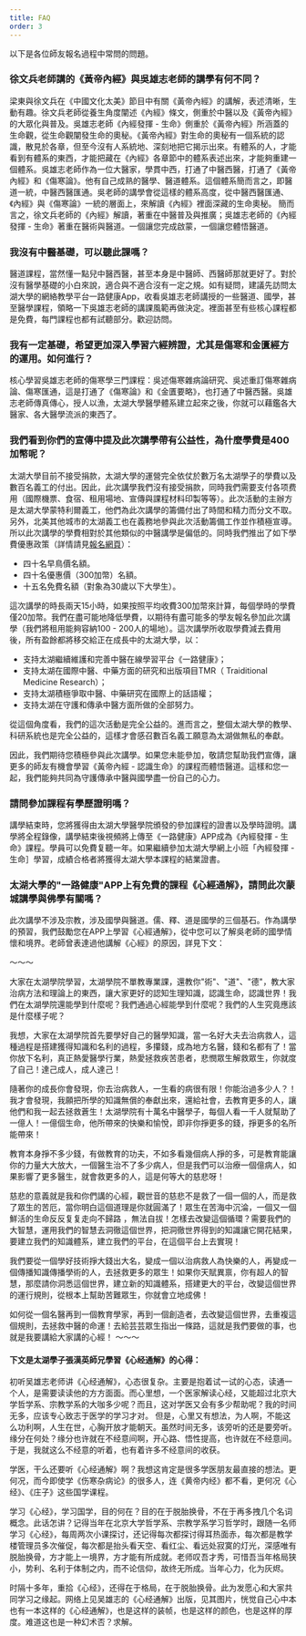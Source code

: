 ```yaml
---
title: FAQ
order: 3
---
```


以下是各位師友報名過程中常問的問題。

### 徐文兵老師講的《黃帝內經》與吳雄志老師的講學有何不同？

梁東與徐文兵在《中國文化太美》節目中有關《黃帝內經》的講解，表述清晰，生動有趣。徐文兵老師從養生角度闡述《內經》條文，側重於中醫以及《黃帝內經》的大眾化與普及。吳雄志老師《內經發揮 - 生命》側重於《黃帝內經》所涵蓋的生命觀，從生命觀闡發生命的奧秘。《黃帝內經》對生命的奧秘有一個系統的認識，散見於各章，但至今沒有人系統地、深刻地把它揭示出來。有體系的人，才能看到有體系的東西，才能把藏在《內經》各章節中的體系表述出來，才能夠重建一個體系。吳雄志老師作為一位大醫家，學貫中西，打通了中醫西醫，打通了《黃帝內經》和《傷寒論》。他有自己成熟的醫學、醫道體系。這個體系簡而言之，即醫道一統，中醫西醫匯通。吳老師的講學會從這樣的體系高度，從中醫西醫匯通、《內經》與《傷寒論》一統的層面上，來解讀《內經》裡面深藏的生命奧秘。
簡而言之，徐文兵老師的《內經》解讀，著重在中醫普及與推廣；吳雄志老師的《內經發揮 - 生命》著重在醫術與醫道。一個讓您完成啟蒙，一個讓您體悟醫道。

### 我沒有中醫基礎，可以聽此課嗎？

醫道課程，當然懂一點兒中醫西醫，甚至本身是中醫師、西醫師那就更好了。對於沒有醫學基礎的小白來說，適合與不適合沒有一定之規。如有疑問，建議先訪問太湖大學的網絡教學平台一路健康App，收看吳雄志老師講授的一些醫道、國學，甚至醫學課程，領略一下吳雄志老師的講課風範再做決定。裡面甚至有些核心課程都是免費，每門課程也都有試聽部分。歡迎訪問。

### 我有一定基礎，希望更加深入學習六經辨證，尤其是傷寒和金匱經方的運用。如何進行？

核心學習吳雄志老師的傷寒學三門課程：吳述傷寒雜病論研究、吳述重訂傷寒雜病論、傷寒匯通，這是打通了《傷寒論》和《金匱要略》，也打通了中醫西醫。吳雄志老師傳真傳心，授人以漁，太湖大學醫學體系建立起來之後，你就可以藉鑑各大醫家、各大醫學流派的東西了。

### 我們看到你們的宣傳中提及此次講學帶有公益性，為什麼學費是400加幣呢？

太湖大學目前不接受捐款，太湖大學的運營完全依仗於數万名太湖學子的學費以及數百名義工的付出。因此，此次講學我們沒有接受捐款，同時我們需要支付各项费用（國際機票、食宿、租用場地、宣傳與課程材料印製等等）。此次活動的主辦方是太湖大學蒙特利爾義工，他們為此次講學的籌備付出了時間和精力而分文不取。另外，北美其他城市的太湖義工也在義務地參與此次活動籌備工作並作積極宣導。所以此次講學的學費相對於其他類似的中醫講學是偏低的。同時我們推出了如下學費優惠政策（詳情請見[報名網頁](https://sites.google.com/view/taihu/registration)）：

- 四十名早鳥價名額。
- 四十名優惠價（300加幣）名額。
- 十五名免費名額（對象為30歲以下大學生）。

這次講學的時長兩天15小時，如果按照平均收費300加幣來計算，每個學時的學費僅20加幣。我們在盡可能地降低學費，以期待有盡可能多的學友報名參加此次講學（我們將租用能夠容納100 - 200人的場地）。這次講學所收取學費減去費用後，所有盈餘都將移交給正在成長中的太湖大學，以：

- 支持太湖繼續維護和完善中醫在線學習平台《一路健康》；
- 支持太湖在國際中醫、中藥方面的研究和出版項目TMR（ Traiditional Medicine Research）；
- 支持太湖積極爭取中醫、中藥研究在國際上的話語權；
- 支持太湖在守護和傳承中醫方面所做的全部努力。

從這個角度看，我們的這次活動是完全公益的。進而言之，整個太湖大學的教學、科研系統也是完全公益的，這樣才會感召數百名義工願意為太湖做無私的奉獻。

因此，我們期待您積極參與此次講學。如果您未能參加，敬請您幫助我們宣傳，讓更多的師友有機會學習《黃帝內經 - 認識生命》的課程而體悟醫道。這樣和您一起，我們能夠共同為守護傳承中醫與國學盡一份自己的心力。

### 請問參加課程有學歷證明嗎？

講學結束時，您將獲得由太湖大學醫學院頒發的參加課程的證書以及學時證明。講學將全程錄像，講學結束後視頻將上傳至《一路健康》APP成為《內經發揮 - 生命》課程。學員可以免費复聽一年。如果繼續參加太湖大學網上小班「內經發揮 - 生命］學習，成績合格者將獲得太湖大學本課程的結業證書。

### 太湖大學的"一路健康"APP上有免費的課程《心經通解》，請問此次蒙城講學與佛學有關嗎？

此次講學不涉及宗教，涉及國學與醫道。儒、釋、道是國學的三個基石。作為講學的預習，我們鼓勵您在APP上學習《心經通解》，從中您可以了解吳老師的國學情懷和境界。老師曾表達過他講解《心經》的原因，詳見下文：

～～～

大家在太湖學院學習，太湖學院不單教專業課，還教你"術"、"道"、"德"，教大家治病方法和理論上的東西，讓大家更好的認知生理知識，認識生命，認識世界！我們在太湖學院還能學到什麼呢？我們通過心經能學到什麼呢？我們的人生究竟應該是什麼樣子呢？

我想，大家在太湖學院首先要學好自己的醫學知識，當一名好大夫去治病救人，這種過程是搭建獲得知識和名利的過程，多攥錢，成為地方名醫，錢和名都有了！當你放下名利，真正熱愛醫學行業，熱愛拯救疾苦患者，悲憫眾生解救眾生，你就度了自己！達己成人，成人達己！

隨著你的成長你會發現，你去治病救人，一生看的病很有限！你能治過多少人？！我才會發現，我願把所學的知識無償的奉獻出來，還給社會，去教育更多的人，讓他們和我一起去拯救蒼生！太湖學院有十萬名中醫學子，每個人看一千人就幫助了一億人！一億個生命，他所帶來的快樂和愉悅，即非你掙更多的錢，掙更多的名所能帶來！

教育本身掙不多少錢，有做教育的功夫，不如多看幾個病人掙的多，可是教育能讓你的力量大大放大，一個醫生治不了多少病人，但是我們可以治療一個億病人，如果影響了更多醫生，就會救更多的人，這是何等大的慈悲呀！

慈悲的意義就是我和你們講的心經，觀世音的慈悲不是救了一個一個的人，而是救了眾生的苦厄，當你明白這個道理是你就圓滿了！眾生在苦海中沉淪，一個又一個鮮活的生命反反复复走向不歸路 ，無法自拔！怎樣去改變這個循環？需要我們的大智慧，運用我們的智慧去洞徹這個世界，把洞徹世界得到的知識讓它開花結果，要建立我們的知識體系，建立我們的平台，在這個平台上去實現！

我們要從一個學好技術掙大錢出大名，變成一個以治病救人為快樂的人，再變成一個傳播知識傳播學術的人，去拯救更多的眾生！如果你天賦異禀，你有超人的智慧，那麼請你洞悉這個世界，建立新的知識體系，搭建更大的平台，改變這個世界的運行規則，從根本上幫助苦難眾生，你就會立地成佛！

如何從一個名醫再到一個教育學家，再到一個創造者，去改變這個世界，去重複這個規則，去拯救中醫的命運！去給芸芸眾生指出一條路，這就是我們要做的事，也就是我要講給大家講的心經！ 
～～～

#### 下文是太湖學子張漢英師兄學習《心经通解》的心得：

初听吴雄志老师讲《心经通解》，心态很复杂。主要是抱着试一试的心态，读通一个人，是需要读读他的方方面面。而心里想，一个医家解读心经，又能超过北京大学哲学系、宗教学系的大咖多少呢？而且，这对学医又会有多少帮助呢？我的时间无多，应该专心致志于医学的学习才对。
但是，心里又有想法，为人啊，不能这么功利啊，人生在世，心胸开放才能朝天。虽然时间无多，该旁听的还是要旁听。缘分在何处？缘分也许就在不经意间啊，开心路、悟性提高，也许就在不经意间。
于是，我就这么不经意的听着，也有着许多不经意间的收获。
 
学医，干么还要听《心经通解》啊？我想这肯定是很多学医朋友最直接的想法。更何况，而今即使学《伤寒杂病论》的很多人，连《黄帝内经》都不看，更何况《心经》、《庄子》这些国学课程。

学习《心经》，学习国学，目的何在？目的在于脱胎换骨，不在于再多拽几个名词概念。此话怎讲？记得当年在北京大学哲学系、宗教学系学习哲学时，跟随一名师学习《心经》，每周两次小课探讨，还记得每次都探讨得耳热面赤，每次都是教学楼管理员多次催促，每次都是抬头看天空、看红尘、看远处寂寞的灯光，深感唯有脱胎换骨，方才能上一境界，方才能有所成就。老师叹吾才秀，可惜吾当年格局狭小，势利、名利于体制之内，而不论信仰，故终无所成。当年心力，化为灰烬。

时隔十多年，重拾《心经》，还得在于格局，在于脱胎换骨。此为发愿心和大家共同学习之缘起。网络上见吴雄志的《心经通解》出版，见其图片，恍觉自己心中本也有一本这样的《心经通解》，也是这样的装帧，也是这样的颜色，也是这样的厚度。难道这也是一种幻术否？求解。